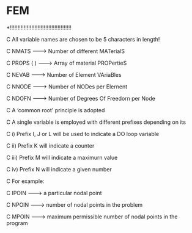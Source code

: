 # FEM

*!!!!!!!!!!!!!!!!!!!!!!!!!!!!!!!!!!!!!!!!

C All variable names are chosen to be 5 characters in length!


C NMATS ---> Number of different MATerialS

C PROPS ( ) ---> Array of material PROPertieS

C NEVAB ---> Number of Element VAriaBles

C NNODE ---> Number of NODes per Elernent

C NDOFN ---> Number of Degrees Of Freedorn per Node

C A ‘common root' principle is adopted

C A single variable is employed with different prefixes depending on its

C   i)   Prefix I, J or L will be used to indicate a DO loop variable

C   ii)  Prefix K will indicate a counter

C   iii) Prefix M will indicate a maximurn value

C   iv)  Prefix N will indicate a given number

C   For example:

C IPOIN ---> a particular nodal point

C NPOIN ---> number of nodal points in the problem

C MPOIN ---> maximum permissible number of nodal points in the program
